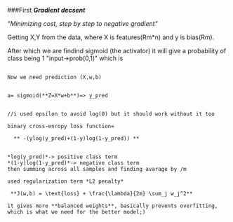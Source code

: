 ###First ***Gradient decsent***

*"Minimizing cost, step by step to negative gradient"*

Getting X,Y from the data, where X is features(Rm*n) and y is bias(Rm). 

After which we are findind sigmoid (the activator) it will give a probability of class being 1 "input->prob(0,1)"
which is


```**1/1+exp(-z)**

Now we need prediction (X,w,b)


a= sigmoid(**Z=X*w+b**)=> y_pred


//i used epsilon to avoid log(0) but it should work without it too

binary cross-enropy loss function=

  ** -(ylog(y_pred)+(1-y)log(1-y_pred)) **


*log(y_pred)*-> positive class term    
*(1-y)log(1-y_pred)*-> negative class term     
then summing across all samples and finding avarage by /m 

used regularization term *L2 penalty*

 **J(w,b) = \text{loss} + \frac{\lambda}{2m} \sum_j w_j^2**

it gives more **balanced weights**, basically prevents overfitting, which is what we need for the better model;)
